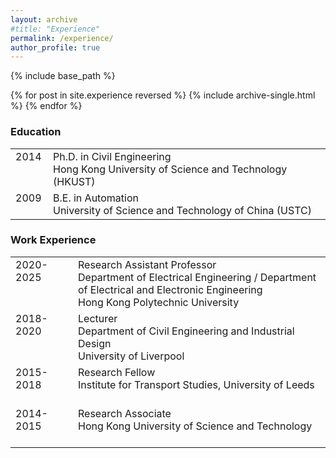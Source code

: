 ```yaml
---
layout: archive
#title: "Experience"
permalink: /experience/
author_profile: true
---
```


{% include base_path %}

{% for post in site.experience reversed %}
  {% include archive-single.html %}
{% endfor %}

### Education

<table style="font-size: 16px; width: 100%; border: none;">
  <colgroup>
    <col style="width: 60px; border: none;">
    <col>
  </colgroup>
    
  <tr valign="top" style="border: none;">
    <td style="border: none;"> 2014 <br/> &nbsp; </td>
    <td style="border: none;"> Ph.D. in Civil Engineering<br>Hong Kong University of Science and Technology (HKUST) </td>
  </tr>
  <tr valign="top" style=" border: none;">
    <td style="border: none;"> 2009 <br/> &nbsp; </td>
    <td style="border: none;"> B.E. in Automation<br>University of Science and Technology of China (USTC) </td>
  </tr>
</table>

### Work Experience

<table style="font-size: 16px; width: 100%; border: none;">
  <colgroup>
    <col style="width: 100px; border: none;">
    <col>
  </colgroup>
    
  <tr valign="top" style="border: none;">
    <td style="border: none;"> 2020-2025 <br> &nbsp; <br> &nbsp; </td>
    <td style="border: none;"> Research Assistant Professor<br>Department of Electrical Engineering / Department of Electrical and Electronic Engineering<br>Hong Kong Polytechnic University </td>
  </tr>
  <tr valign="top" style=" border: none;">
    <td style="border: none;"> 2018-2020 <br> &nbsp; <br> &nbsp; </td>
    <td style="border: none;"> Lecturer<br>Department of Civil Engineering and Industrial Design<br>University of Liverpool </td>
  </tr>
  <tr valign="top"  style=" border: none;">
    <td  style=" border: none;"> 2015-2018 <br/> &nbsp; </td>
    <td style=" border: none;"> Research Fellow<br>Institute for Transport Studies, University of Leeds </td>
  </tr>
  <tr valign="top" style=" border: none;">
    <td style=" border: none;"> 2014-2015 <br/> &nbsp; </td>
    <td style=" border: none;"> Research Associate<br>Hong Kong University of Science and Technology </td>
  </tr>
</table>
